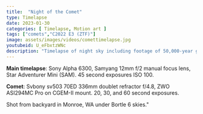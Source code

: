 ```yaml
---
title:  "Night of the Comet"
type: Timelapse
date: 2023-01-30
categories: [ Timelapse, Motion art ]
tags: ["comets","C2022 E3 (ZTF)"]
image: assets/images/videos/comettimelapse.jpg
youtubeid: U_eFbxtzWNc
description: "Timelapse of night sky including footage of 50,000-year green comet C/2022 E3 (ZTF)."
---
```


**Main timelapse**: Sony Alpha 6300, Samyang 12mm f/2 manual focus lens, Star Adventurer Mini (SAM). 45 second exposures ISO 100. 

**Comet**: Svbony sv503 70ED 336mm doublet refractor f/4.8, ZWO ASI294MC Pro on CGEM-II mount. 20, 30, and 60 second exposures.

Shot from backyard in Monroe, WA under Bortle 6 skies."
